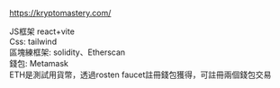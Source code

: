 https://kryptomastery.com/  
  
JS框架 react+vite  
Css: tailwind  
區塊練框架: solidity、Etherscan  
錢包: Metamask  
ETH是測試用貨幣，透過rosten faucet註冊錢包獲得，可註冊兩個錢包交易  
